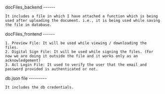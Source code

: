 docFiles_backend ------

    It includes a file in which I have attached a function which is being used after uploading the document. i.e., it is being used while saving the file in database.

docFiles_frontend ------

    1. Preview File: It will be used while viewing / downloading the files.
    2. Digital Sign File: It will be used while signing the files. (For now we are doing it outside the file and it works only as an acknowledgement)
    3. Acl Login File: It used to verify the user that the email and password provided is authenticated or not.

db.json file ---------

    It includes the db credentials.